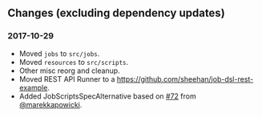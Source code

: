 ## Changes (excluding dependency updates)

### 2017-10-29
* Moved `jobs` to `src/jobs`.
* Moved `resources` to `src/scripts`.
* Other misc reorg and cleanup.
* Moved REST API Runner to a https://github.com/sheehan/job-dsl-rest-example.
* Added JobScriptsSpecAlternative based on [#72](https://github.com/sheehan/job-dsl-gradle-example/pull/72) from [@marekkapowicki](https://github.com/marekkapowicki).
